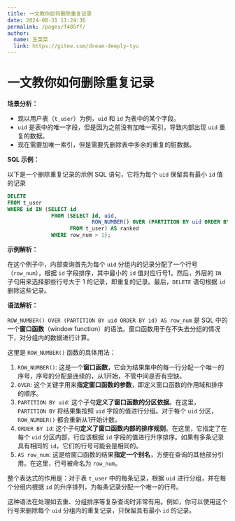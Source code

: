```yaml
---
title: 一文教你如何删除重复记录
date: 2024-08-31 11:24:36
permalink: /pages/f485ff/
author: 
  name: 王菜菜
  link: https://gitee.com/dream-deeply-tyu
---
```

# 一文教你如何删除重复记录

**场景分析：**

- 现以用户表（`t_user`）为例，`uid` 和 `id` 为表中的某个字段。
- `uid` 是表中的唯一字段，但是因为之前没有加唯一索引，导致内部出现 `uid` 重复的数据。
- 现在需要加唯一索引，但是需要先删除表中多余的重复的脏数据。



**SQL 示例：**

以下是一个删除重复记录的示例 SQL 语句，它将为每个 `uid` 保留具有最小 `id` 值的记录

```sql
DELETE
FROM t_user
WHERE id IN (SELECT id
              FROM (SELECT id, uid,
                           ROW_NUMBER() OVER (PARTITION BY uid ORDER BY id) AS row_num
                    FROM t_user) AS ranked
              WHERE row_num > 1);
```



**示例解析：**

在这个例子中，内部查询首先为每个 `uid` 分组内的记录分配了一个行号（`row_num`），根据 `id` 字段排序，其中最小的 `id` 值对应行号1。然后，外层的 `IN` 子句用来选择那些行号大于 1 的记录，即重复的记录。最后，`DELETE` 语句根据 `id` 删除这些记录。



**语法解析：**

`ROW_NUMBER() OVER (PARTITION BY uid ORDER BY id) AS row_num` 是 SQL 中的一个**窗口函数**（window function）的语法。窗口函数用于在不失去分组的情况下，对分组内的数据进行计算。

这里是 `ROW_NUMBER()` 函数的具体用法：

1. `ROW_NUMBER()`: 这是一个**窗口函数**，它会为结果集中的每一行分配一个唯一的序号，序号的分配是连续的，从1开始，不管中间是否有空缺。
2. `OVER`: 这个关键字用来**指定窗口函数的参数**，即定义窗口函数的作用域和排序的顺序。
3. `PARTITION BY uid`: 这个子句**定义了窗口函数的分区依据**。在这里，`PARTITION BY` 将结果集按照 `uid` 字段的值进行分组。对于每个 `uid` 分区，`ROW_NUMBER()` 都会重新从1开始计数。
4. `ORDER BY id`: 这个子句**定义了窗口函数内部的排序规则**。在这里，它指定了在每个 `uid` 分区内部，行应该根据 `id` 字段的值进行升序排序。如果有多条记录具有相同的 `id`，它们的行号可能会是相同的。
5. `AS row_num`: 这是给窗口函数的结果**指定一个别名**，方便在查询的其他部分引用。在这里，行号被命名为 `row_num`。

整个表达式的作用是：对于表 `t_user` 中的每条记录，根据 `uid` 进行分组，并在每个分组内根据 `id` 的升序排列，为每条记录分配一个唯一的行号。

这种语法在处理如去重、分组排序等复杂查询时非常有用。例如，你可以使用这个行号来删除每个 `uid` 分组内的重复记录，只保留具有最小 `id` 的记录。